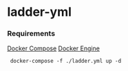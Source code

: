 # ladder-yml
### Requirements
[Docker Compose](https://docs.docker.com/compose/install/)
[Docker Engine](https://docs.docker.com/engine/install/ubuntu/)

```
 docker-compose -f ./ladder.yml up -d
```
